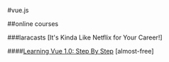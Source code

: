 #vue.js

##online courses

###laracasts [It's Kinda Like Netflix for Your Career!]

####[Learning Vue 1.0: Step By Step](https://laracasts.com/series/learning-vue-step-by-step) [almost-free]
